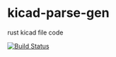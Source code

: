 # kicad-parse-gen
rust kicad file code

[![Build Status](https://travis-ci.org/productize/kicad-parse-gen.svg?branch=master)](https://travis-ci.org/productize/kicad-parse-gen)

